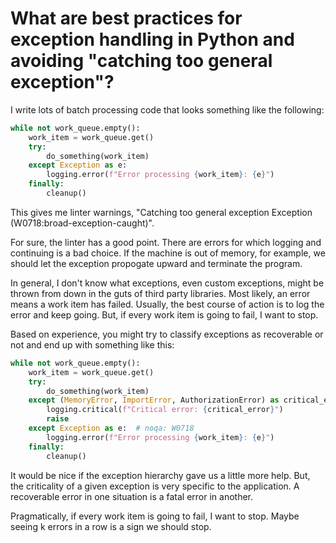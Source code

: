 # What are best practices for exception handling in Python and avoiding "catching too general exception"?

I write lots of batch processing code that looks something like the following:

```Python
while not work_queue.empty():
    work_item = work_queue.get()
    try:
        do_something(work_item)
    except Exception as e:
        logging.error(f"Error processing {work_item}: {e}")
    finally:
        cleanup()
```

This gives me linter warnings, "Catching too general exception Exception (W0718:broad-exception-caught)".

For sure, the linter has a good point. There are errors for which logging and continuing is a bad choice. If the machine is out of memory, for example, we should let the exception propogate upward and terminate the program.

In general, I don't know what exceptions, even custom exceptions, might be thrown from down in the guts of third party libraries. Most likely, an error means a work item has failed. Usually, the best course of action is to log the error and keep going. But, if every work item is going to fail, I want to stop.

Based on experience, you might try to classify exceptions as recoverable or not and end up with something like this:

```Python
while not work_queue.empty():
    work_item = work_queue.get()
    try:
        do_something(work_item)
    except (MemoryError, ImportError, AuthorizationError) as critical_error:
        logging.critical(f"Critical error: {critical_error}")
        raise
    except Exception as e:  # noqa: W0718
        logging.error(f"Error processing {work_item}: {e}")
    finally:
        cleanup()
```

It would be nice if the exception hierarchy gave us a little more help. But, the criticality of a given exception is very specific to the application. A recoverable error in one situation is a fatal error in another.

Pragmatically, if every work item is going to fail, I want to stop. Maybe seeing k errors in a row is a sign we should stop.


